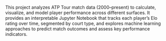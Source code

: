 This project analyzes ATP Tour match data (2000–present) to calculate, visualize, and model player performance across different surfaces.
It provides an interpretable Jupyter Notebook that tracks each player’s Elo rating over time, segmented by court type, and explores machine learning approaches to predict match outcomes and assess key performance indicators.
